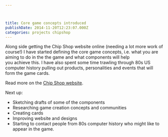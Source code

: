 ```yaml
---



title: Core game concepts introduced
publishDate: 2014-11-20T12:23:07.000Z
categories: projects chipshop
---
```


Along side getting the Chip Shop website online (needing a lot more work of course!) I have started defining the core game concepts, i.e. what you are aiming to do in the the game and what components will help you achieve this. I have also spent some time trawling through 80s US computer history pulling out products, personalities and events that will form the game cards.

Read more on the <a href="https://chipshopgame.com/" target="_blank">Chip Shop website</a>.

Next up:<ul><li>Sketching drafts of some of the components</li><li>Researching game creation concepts and communities</li><li>Creating cards</li><li>Improving website and designs</li><li>Starting to contact people from 80s computer history who might like to appear in the game.</li></ul>
